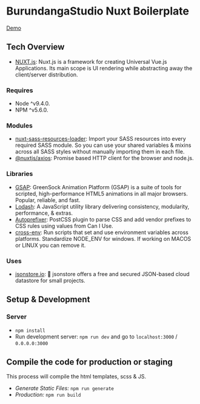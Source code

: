 # BurundangaStudio Nuxt Boilerplate

[Demo](http://burundanga.studio/nuxt_boilerplate/en/)

## Tech Overview
- [NUXT.js](https://nuxtjs.org//): Nuxt.js is a framework for creating Universal Vue.js Applications. Its main scope is UI rendering while abstracting away the client/server distribution.

### Requires
- Node ^v9.4.0.
- NPM ^v5.6.0.

### Modules
- [nuxt-sass-resources-loader](https://www.npmjs.com/package/nuxt-sass-resources-loader): Import your SASS resources into every required SASS module. So you can use your shared variables & mixins across all SASS styles without manually importing them in each file.
- [@nuxtjs/axios](https://axios.nuxtjs.org/options.html): Promise based HTTP client for the browser and node.js.

### Libraries
- [GSAP](https://greensock.com/): GreenSock Animation Platform (GSAP) is a suite of tools for scripted, high-performance HTML5 animations in all major browsers. Popular, reliable, and fast.
- [Lodash](https://lodash.com/): A JavaScript utility library delivering consistency, modularity, performance, & extras.
- [Autoprefixer](https://www.npmjs.com/package/autoprefixer): PostCSS plugin to parse CSS and add vendor prefixes to CSS rules using values from Can I Use.
- [cross-env](https://www.npmjs.com/package/cross-env): Run scripts that set and use environment variables across platforms. Standardize NODE_ENV for windows. If working on MACOS or LINUX you can remove it.

### Uses
- [jsonstore.io](https://github.com/bluzi/jsonstore): 🚀 jsonstore offers a free and secured JSON-based cloud datastore for small projects.


## Setup & Development

### Server
- `npm install`
- Run development server: `npm run dev` and go to `localhost:3000` / `0.0.0.0:3000`
    

## Compile the code for production or staging
This process will compile the html templates, scss & JS.

- *Generate Static Files:* `npm run generate`
- *Production:* `npm run build`

